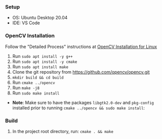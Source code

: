 ### Setup

- OS: Ubuntu Desktop 20.04
- IDE: VS Code

### OpenCV Installation

Follow the "Detailed Process" instructions at [OpenCV Installation for Linux](https://docs.opencv.org/4.5.1/d7/d9f/tutorial_linux_install.html)
1. Run `sudo apt install -y g++`
2. Run `sudo apt install -y cmake`
3. Run `sudo apt install make`
4. Clone the git repository from https://github.com/opencv/opencv.git
5. `mkdir build && cd build`
6. Run `cmake ../opencv`
7. Run `make -j8`
8. Run `sudo make install`
- **Note**: Make sure to have the packages `libgtk2.0-dev` and `pkg-config` installed prior to running `cmake ../opencv && sudo make install`:

### Build

1. In the project root directory, run: `cmake . && make`
